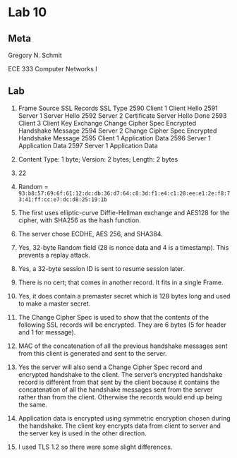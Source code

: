 # Lab 10

## Meta

Gregory N. Schmit

ECE 333 Computer Networks I

## Lab

1. Frame    Source    SSL Records   SSL Type
   2590     Client	  1	            Client Hello
   2591	    Server	  1	            Server Hello
   2592	    Server	  2	            Certificate
                                    Server Hello Done
   2593	    Client	  3	            Client Key Exchange
                                    Change Cipher Spec
                                    Encrypted Handshake Message
   2594	    Server	  2	            Change Cipher Spec
                                    Encrypted Handshake Message
   2595	    Client	  1	            Application Data
   2596	    Server	  1	            Application Data
   2597	    Server	  1	            Application Data

2. Content Type: 1 byte; Version: 2 bytes; Length: 2 bytes
3. 22
4. Random = `93:b8:57:69:6f:61:12:dc:db:36:d7:64:c8:3d:f1:e4:c1:28:ee:e1:2e:f8:73:41:ff:cc:e7:dc:d8:25:19:1b`
5. The first uses elliptic-curve Diffie-Hellman exchange and AES128 for the cipher, with SHA256 as the hash function.
6. The server chose ECDHE, AES 256, and SHA384.
7. Yes, 32-byte Random field (28 is nonce data and 4 is a timestamp). This prevents a replay attack.
8. Yes, a 32-byte session ID is sent to resume session later.
9. There is no cert; that comes in another record. It fits in a single Frame.
10. Yes, it does contain a premaster secret which is 128 bytes long and used to make a master secret.
11. The Change Cipher Spec is used to show that the contents of the following SSL records will be encrypted. They are 6 bytes (5 for header and 1 for message).
12. MAC of the concatenation of all the previous handshake messages sent from this client is generated and sent to the server.
13. Yes the server will also send a Change Cipher Spec record and encrypted handshake to the client. The server’s encrypted handshake record is different from that sent by the client because it contains the concatenation of all the handshake messages sent from the server rather than from the client. Otherwise the records would end up being the same.
14. Application data is encrypted using symmetric encryption chosen during the handshake. The client key encrypts data from client to server and the server key is used in the other direction.
15. I used TLS 1.2 so there were some slight differences.
